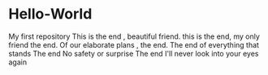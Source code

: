 # Hello-World
My first repository
This is the end , beautiful friend.
this is the end, my only friend the end.
Of our elaborate plans , the end.
The end of everything that stands
The end
No safety or surprise
The end
I'll never look into your eyes again

